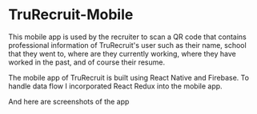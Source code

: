 # TruRecruit-Mobile

This mobile app is used by the recruiter to scan a QR code that contains professional information of TruRecruit's user such as 
their name, school that they went to, where are they currently working, where they have worked in the past, 
and of course their resume. 

The mobile app of TruRecruit is built using React Native and Firebase. To handle data flow I incorporated React Redux 
into the mobile app. 

And here are screenshots of the app








